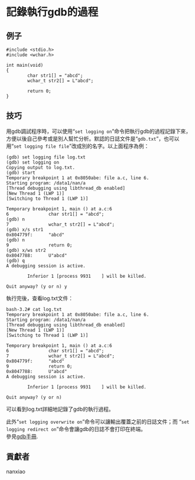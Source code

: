 # 記錄執行gdb的過程
## 例子
	#include <stdio.h>
	#include <wchar.h>
	
	int main(void)
	{
	        char str1[] = "abcd";
	        wchar_t str2[] = L"abcd";
	        
	        return 0;
	}

## 技巧
用gdb調試程序時，可以使用“`set logging on`”命令把執行gdb的過程記錄下來，方便以後自己參考或是別人幫忙分析。默認的日誌文件是“`gdb.txt`”，也可以用“`set logging file file`”改成別的名字。以上面程序為例：  

    (gdb) set logging file log.txt
	(gdb) set logging on
	Copying output to log.txt.
	(gdb) start
	Temporary breakpoint 1 at 0x8050abe: file a.c, line 6.
	Starting program: /data1/nan/a 
	[Thread debugging using libthread_db enabled]
	[New Thread 1 (LWP 1)]
	[Switching to Thread 1 (LWP 1)]
	
	Temporary breakpoint 1, main () at a.c:6
	6               char str1[] = "abcd";
	(gdb) n
	7               wchar_t str2[] = L"abcd";
	(gdb) x/s str1
	0x804779f:      "abcd"
	(gdb) n       
	9               return 0;
	(gdb) x/ws str2
	0x8047788:      U"abcd"
	(gdb) q
	A debugging session is active.
	
	        Inferior 1 [process 9931    ] will be killed.
	
	Quit anyway? (y or n) y

執行完後，查看log.txt文件：

	bash-3.2# cat log.txt 
	Temporary breakpoint 1 at 0x8050abe: file a.c, line 6.
	Starting program: /data1/nan/a 
	[Thread debugging using libthread_db enabled]
	[New Thread 1 (LWP 1)]
	[Switching to Thread 1 (LWP 1)]
	
	Temporary breakpoint 1, main () at a.c:6
	6               char str1[] = "abcd";
	7               wchar_t str2[] = L"abcd";
	0x804779f:      "abcd"
	9               return 0;
	0x8047788:      U"abcd"
	A debugging session is active.
	
	        Inferior 1 [process 9931    ] will be killed.
	
	Quit anyway? (y or n)
可以看到log.txt詳細地記錄了gdb的執行過程。

此外“`set logging overwrite on`”命令可以讓輸出覆蓋之前的日誌文件；而 “`set logging redirect on`”命令會讓gdb的日誌不會打印在終端。    
參見[gdb手冊](https://sourceware.org/gdb/onlinedocs/gdb/Logging-Output.html).

## 貢獻者

nanxiao
